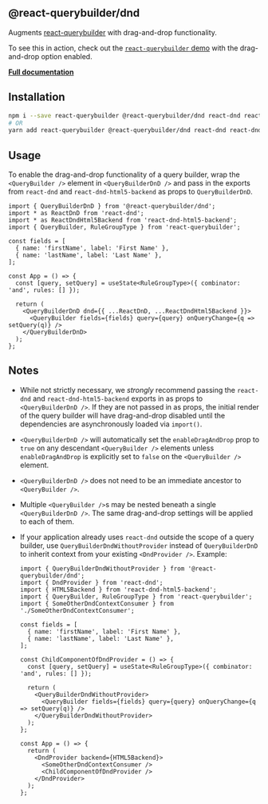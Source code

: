 ## @react-querybuilder/dnd

Augments [react-querybuilder](https://npmjs.com/package/react-querybuilder) with drag-and-drop functionality.

To see this in action, check out the [`react-querybuilder` demo](https://react-querybuilder.js.org/demo#enableDragAndDrop=true) with the drag-and-drop option enabled.

**[Full documentation](https://react-querybuilder.js.org/)**

## Installation

```bash
npm i --save react-querybuilder @react-querybuilder/dnd react-dnd react-dnd-html5-backend
# OR
yarn add react-querybuilder @react-querybuilder/dnd react-dnd react-dnd-html5-backend
```

## Usage

To enable the drag-and-drop functionality of a query builder, wrap the `<QueryBuilder />` element in `<QueryBuilderDnD />` and pass in the exports from `react-dnd` and `react-dnd-html5-backend` as props to `QueryBuilderDnD`.

```tsx
import { QueryBuilderDnD } from '@react-querybuilder/dnd';
import * as ReactDnD from 'react-dnd';
import * as ReactDndHtml5Backend from 'react-dnd-html5-backend';
import { QueryBuilder, RuleGroupType } from 'react-querybuilder';

const fields = [
  { name: 'firstName', label: 'First Name' },
  { name: 'lastName', label: 'Last Name' },
];

const App = () => {
  const [query, setQuery] = useState<RuleGroupType>({ combinator: 'and', rules: [] });

  return (
    <QueryBuilderDnD dnd={{ ...ReactDnD, ...ReactDndHtml5Backend }}>
      <QueryBuilder fields={fields} query={query} onQueryChange={q => setQuery(q)} />
    </QueryBuilderDnD>
  );
};
```

## Notes

- While not strictly necessary, we _strongly_ recommend passing the `react-dnd` and `react-dnd-html5-backend` exports in as props to `<QueryBuilderDnD />`. If they are not passed in as props, the initial render of the query builder will have drag-and-drop disabled until the dependencies are asynchronously loaded via `import()`.
- `<QueryBuilderDnD />` will automatically set the `enableDragAndDrop` prop to `true` on any descendant `<QueryBuilder />` elements unless `enableDragAndDrop` is explicitly set to `false` on the `<QueryBuilder />` element.
- `<QueryBuilderDnD />` does not need to be an immediate ancestor to `<QueryBuilder />`.
- Multiple `<QueryBuilder />`s may be nested beneath a single `<QueryBuilderDnD />`. The same drag-and-drop settings will be applied to each of them.
- If your application already uses `react-dnd` outside the scope of a query builder, use `QueryBuilderDndWithoutProvider` instead of `QueryBuilderDnD` to inherit context from your existing `<DndProvider />`. Example:

  ```tsx
  import { QueryBuilderDndWithoutProvider } from '@react-querybuilder/dnd';
  import { DndProvider } from 'react-dnd';
  import { HTML5Backend } from 'react-dnd-html5-backend';
  import { QueryBuilder, RuleGroupType } from 'react-querybuilder';
  import { SomeOtherDndContextConsumer } from './SomeOtherDndContextConsumer';

  const fields = [
    { name: 'firstName', label: 'First Name' },
    { name: 'lastName', label: 'Last Name' },
  ];

  const ChildComponentOfDndProvider = () => {
    const [query, setQuery] = useState<RuleGroupType>({ combinator: 'and', rules: [] });

    return (
      <QueryBuilderDndWithoutProvider>
        <QueryBuilder fields={fields} query={query} onQueryChange={q => setQuery(q)} />
      </QueryBuilderDndWithoutProvider>
    );
  };

  const App = () => {
    return (
      <DndProvider backend={HTML5Backend}>
        <SomeOtherDndContextConsumer />
        <ChildComponentOfDndProvider />
      </DndProvider>
    );
  };
  ```
